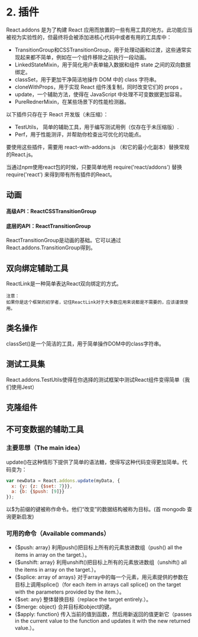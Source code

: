 
# 2. 插件

React.addons 是为了构建 React 应用而放置的一些有用工具的地方。此功能应当被视为实验性的，但最终将会被添加进核心代码中或者有用的工具库中：

- TransitionGroup和CSSTransitionGroup，用于处理动画和过渡，这些通常实现起来都不简单，例如在一个组件移除之前执行一段动画。
- LinkedStateMixin，用于简化用户表单输入数据和组件 state 之间的双向数据绑定。
- classSet，用于更加干净简洁地操作 DOM 中的 class 字符串。
- cloneWithProps，用于实现 React 组件浅复制，同时改变它们的 props 。
- update，一个辅助方法，使得在 JavaScript 中处理不可变数据更加容易。
- PureRednerMixin，在某些场景下的性能检测器。

以下插件只存在于 React 开发版（未压缩）：

- TestUtils， 简单的辅助工具，用于编写测试用例（仅存在于未压缩版）.
- Perf，用于性能测评，并帮助你检查出可优化的功能点。

要使用这些插件，需要用 react-with-addons.js （和它的最小化副本）替换常规的React.js。

当通过npm使用react包的时候，只要简单地用 require('react/addons') 替换 require('react') 来得到带有所有插件的React。

## 动画

#### 高级API：ReactCSSTransitionGroup


#### 底层的API：ReactTransitionGroup

ReactTransitionGroup是动画的基础。它可以通过React.addons.TransitionGroup得到。


## 双向绑定辅助工具

ReactLink是一种简单表达React双向绑定的方式。

```
注意：
如果你是这个框架的初学者，记住ReactLink对于大多数应用来说都是不需要的，应该谨慎使用。
```

## 类名操作

classSet()是一个简洁的工具，用于简单操作DOM中的class字符串。

## 测试工具集

React.addons.TestUtils使得在你选择的测试框架中测试React组件变得简单（我们使用Jest）

## 克隆组件

## 不可变数据的辅助工具

### 主要思想（The main idea）
update()在这种情形下提供了简单的语法糖，使得写这种代码变得更加简单。代码变为：
```js
var newData = React.addons.update(myData, {
  x: {y: {z: {$set: 7}}},
  a: {b: {$push: [9]}}
});
```
以$为前缀的键被称作命令。他们“改变”的数据结构被称为目标。(首 mongodb 查询更新启发)

### 可用的命令（Available commands）

- {$push: array} 利用push()把目标上所有的元素放进数组（push() all the items in array on the target.）。
- {$unshift: array} 利用unshift()把目标上所有的元素放进数组（unshift() all the items in array on the target.）。
- {$splice: array of arrays} 对于array中的每一个元素，用元素提供的参数在目标上调用splice()（for each item in arrays call splice() on the target with the parameters provided by the item.）。
- {$set: any} 整体替换目标（replace the target entirely.）。
- {$merge: object} 合并目标和object的键。
- {$apply: function} 传入当前的值到函数，然后用新返回的值更新它（passes in the current value to the function and updates it with the new returned value.）。
